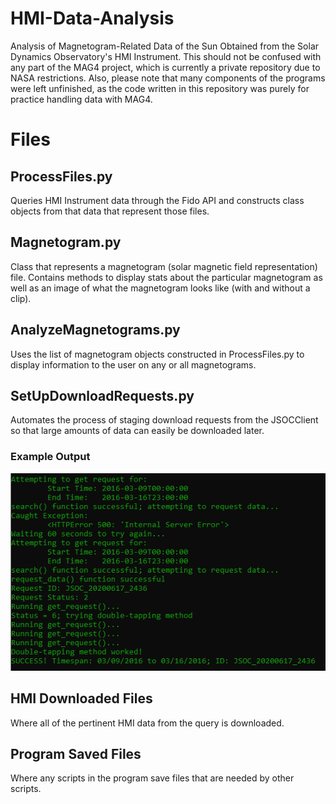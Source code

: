 # HMI-Data-Analysis
Analysis of Magnetogram-Related Data of the Sun Obtained from the Solar Dynamics Observatory's HMI Instrument. This should not be confused with any part of the MAG4 project, which is currently a private repository due to NASA restrictions. Also, please note that many components of the programs were left unfinished, as the code written in this repository was purely for practice handling data with MAG4.

# Files

## ProcessFiles.py
Queries HMI Instrument data through the Fido API and constructs class objects from that data that represent those files.

## Magnetogram.py
Class that represents a magnetogram (solar magnetic field representation) file. Contains methods to display stats about the particular magnetogram as well as an image of what the magnetogram looks like (with and without a clip).

## AnalyzeMagnetograms.py
Uses the list of magnetogram objects constructed in ProcessFiles.py to display information to the user on any or all magnetograms.

## SetUpDownloadRequests.py
Automates the process of staging download requests from the JSOCClient so that large amounts of data can easily be downloaded later.

### Example Output

![Example Output](setUpDownloadRequestsInOperation.PNG)

## HMI Downloaded Files
Where all of the pertinent HMI data from the query is downloaded.

## Program Saved Files
Where any scripts in the program save files that are needed by other scripts.
